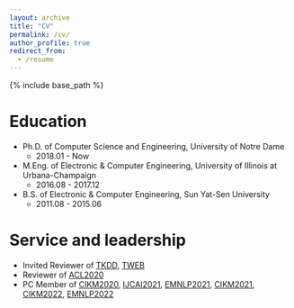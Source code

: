 ```yaml
---
layout: archive
title: "CV"
permalink: /cv/
author_profile: true
redirect_from:
  - /resume
---
```


{% include base_path %}

Education
======
* Ph.D. of Computer Science and Engineering, University of Notre Dame
  * 2018.01 - Now
* M.Eng. of Electronic & Computer Engineering, University of Illinois at Urbana-Champaign
  * 2016.08 - 2017.12
* B.S. of Electronic & Computer Engineering, Sun Yat-Sen University
  * 2011.08 - 2015.06
 
Service and leadership
======
* Invited Reviewer of [TKDD](https://tkdd.acm.org), [TWEB](https://dl.acm.org/journal/tweb)
* Reviewer of [ACL2020](https://acl2020.org)
* PC Member of [CIKM2020](https://cikm2020.org), [IJCAI2021](https://ijcai-21.org), [EMNLP2021](https://2021.emnlp.org), [CIKM2021](https://www.cikm2021.org), [CIKM2022](https://www.cikm2022.org/), [EMNLP2022](https://2022.emnlp.org/)
